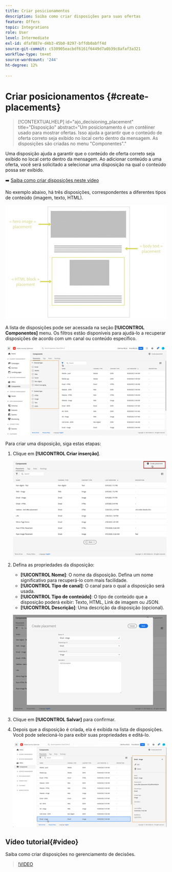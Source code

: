 ```yaml
---
title: Criar posicionamentos
description: Saiba como criar disposições para suas ofertas
feature: Offers
topic: Integrations
role: User
level: Intermediate
exl-id: dfaf887e-d4b3-45b0-8297-bffdb0abff4d
source-git-commit: c530905eacbdf6161f6449d7a0b39c8afaf3a321
workflow-type: tm+mt
source-wordcount: '244'
ht-degree: 12%

---
```


# Criar posicionamentos {#create-placements}

>[!CONTEXTUALHELP]
>id="ajo_decisioning_placement"
>title="Disposição"
>abstract="Um posicionamento é um contêiner usado para mostrar ofertas. Isso ajuda a garantir que o conteúdo de oferta correto seja exibido no local certo dentro da mensagem. As disposições são criadas no menu &quot;Componentes&quot;."

Uma disposição ajuda a garantir que o conteúdo de oferta correto seja exibido no local certo dentro da mensagem. Ao adicionar conteúdo a uma oferta, você será solicitado a selecionar uma disposição na qual o conteúdo possa ser exibido.

➡️ [Saiba como criar disposições neste vídeo](#video)

No exemplo abaixo, há três disposições, correspondentes a diferentes tipos de conteúdo (imagem, texto, HTML).

![](../assets/offers_placement_schema.png)

A lista de disposições pode ser acessada na seção **[!UICONTROL Componentes]** menu. Os filtros estão disponíveis para ajudá-lo a recuperar disposições de acordo com um canal ou conteúdo específico.

![](../assets/placements_filter.png)

Para criar uma disposição, siga estas etapas:

1. Clique em **[!UICONTROL Criar inserção]**.

   ![](../assets/offers_placement_creation.png)

1. Defina as propriedades da disposição:

   * **[!UICONTROL Nome]**: O nome da disposição. Defina um nome significativo para recuperá-lo com mais facilidade.
   * **[!UICONTROL Tipo de canal]**: O canal para o qual a disposição será usada.
   * **[!UICONTROL Tipo de conteúdo]**: O tipo de conteúdo que a disposição poderá exibir: Texto, HTML, Link de imagem ou JSON.
   * **[!UICONTROL Descrição]**: Uma descrição da disposição (opcional).

   ![](../assets/offers_placement_creation_properties.png)

1. Clique em **[!UICONTROL Salvar]** para confirmar.

1. Depois que a disposição é criada, ela é exibida na lista de disposições. Você pode selecioná-lo para exibir suas propriedades e editá-lo.

   ![](../assets/placement_created.png)

## Vídeo tutorial{#video}

Saiba como criar disposições no gerenciamento de decisões.

>[!VIDEO](https://video.tv.adobe.com/v/329372?quality=12)


